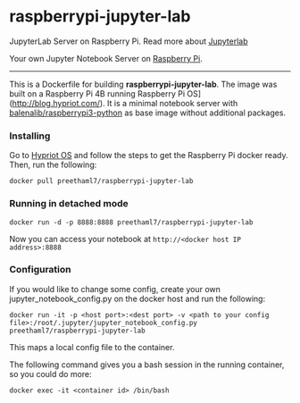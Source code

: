 # raspberrypi-jupyter-lab

JupyterLab Server on Raspberry Pi. 
Read more about [Jupyterlab](https://github.com/jupyterlab/jupyterlab)

Your own Jupyter Notebook Server on [Raspberry Pi](https://www.raspberrypi.org).

----------
This is a Dockerfile for building __raspberrypi-jupyter-lab__. The image was built on a Raspberry Pi 4B running Raspberry Pi OS](http://blog.hypriot.com/). It is a minimal notebook server with [balenalib/raspberrypi3-python](https://hub.docker.com/r/balenalib/raspberrypi3-python) as base image without additional packages.  


### Installing
Go to [Hypriot OS](http://blog.hypriot.com/) and follow the steps to get the Raspberry Pi docker ready. Then, run the following:

    docker pull preethaml7/raspberrypi-jupyter-lab

### Running in detached mode
    docker run -d -p 8888:8888 preethaml7/raspberrypi-jupyter-lab 

Now you can access your notebook at `http://<docker host IP address>:8888`

### Configuration
If you would like to change some config, create your own jupyter_notebook_config.py on the docker host and run the following:

    docker run -it -p <host port>:<dest port> -v <path to your config file>:/root/.jupyter/jupyter_notebook_config.py preethaml7/raspberrypi-jupyter-lab

This maps a local config file to the container.

The following command gives you a bash session in the running container, so you could do more:

    docker exec -it <container id> /bin/bash